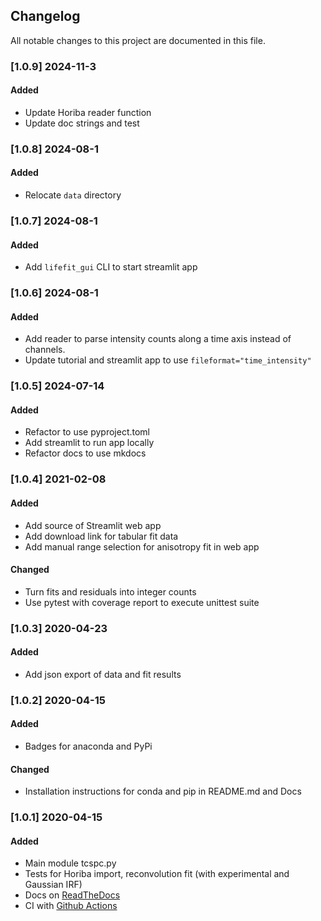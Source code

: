## Changelog
All notable changes to this project are documented in this file.

### [1.0.9] 2024-11-3
#### Added
- Update Horiba reader function
- Update doc strings and test

### [1.0.8] 2024-08-1
#### Added
- Relocate `data` directory

### [1.0.7] 2024-08-1
#### Added
- Add `lifefit_gui` CLI to start streamlit app

### [1.0.6] 2024-08-1
#### Added
- Add reader to parse intensity counts along a time axis instead of channels.
- Update tutorial and streamlit app to use `fileformat="time_intensity"`

### [1.0.5] 2024-07-14
#### Added
- Refactor to use pyproject.toml
- Add streamlit to run app locally
- Refactor docs to use mkdocs

### [1.0.4] 2021-02-08
#### Added
- Add source of Streamlit web app
- Add download link for tabular fit data
- Add manual range selection for anisotropy fit in web app

#### Changed
- Turn fits and residuals into integer counts
- Use pytest with coverage report to execute unittest suite

### [1.0.3] 2020-04-23
#### Added
- Add json export of data and fit results

### [1.0.2] 2020-04-15
#### Added
- Badges for anaconda and PyPi

#### Changed
- Installation instructions for conda and pip in README.md and Docs

### [1.0.1] 2020-04-15
#### Added
- Main module tcspc.py
- Tests for Horiba import, reconvolution fit (with experimental and Gaussian IRF)
- Docs on [ReadTheDocs](https://lifefit.readthedocs.io/en/latest/)
- CI with [Github Actions](https://github.com/fdsteffen/Lifefit/actions)
